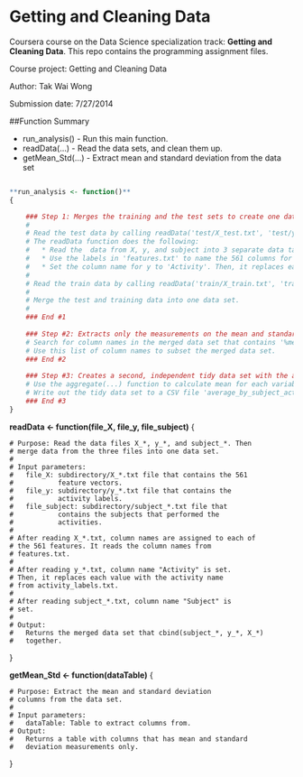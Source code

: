 Getting and Cleaning Data
=========================

Coursera course on the Data Science specialization track: **Getting and Cleaning Data**. This repo contains the programming assignment files.

Course project: Getting and Cleaning Data

Author: Tak Wai Wong

Submission date: 7/27/2014


##Function Summary
* run_analysis()      - Run this main function.
* readData(...)       - Read the data sets, and clean them up.
* getMean_Std(...)    - Extract mean and standard deviation from the data set


```R

**run_analysis <- function()**
{

    ### Step 1: Merges the training and the test sets to create one data set.
    # 
    # Read the test data by calling readData('test/X_test.txt', 'test/y_test.txt', 'test/subject.txt').
	# The readData function does the following: 
	#	* Read the  data from X, y, and subject into 3 separate data tables.
	#	* Use the labels in 'features.txt' to name the 561 columns for X table. 
	#	* Set the column name for y to 'Activity'. Then, it replaces each value with the activity name from 'activity_labels.txt'.
	#
    # Read the train data by calling readData('train/X_train.txt', 'train/y_train.txt', and 'train/subject_train.txt').
    # 
	# Merge the test and training data into one data set.
	#
    ### End #1
    
    ### Step #2: Extracts only the measurements on the mean and standard deviation for each measurement.
    # Search for column names in the merged data set that contains '%mean()%' or '%std()%. 
	# Use this list of column names to subset the merged data set.
    ### End #2
    
    ### Step #3: Creates a second, independent tidy data set with the average of each variable for each activity and each subject.
    # Use the aggregate(...) function to calculate mean for each variables in the data table from Step #2.
    # Write out the tidy data set to a CSV file 'average_by_subject_activity.txt'
    ### End #3
}
```


**readData <- function(file\_X, file\_y, file\_subject)**
{

    # Purpose: Read the data files X_*, y_*, and subject_*. Then
    # merge data from the three files into one data set.
    #
    # Input parameters:
    #   file_X: subdirectory/X_*.txt file that contains the 561
    #           feature vectors.
    #   file_y: subdirectory/y_*.txt file that contains the 
    #           activity labels.
    #   file_subject: subdirectory/subject_*.txt file that 
    #           contains the subjects that performed the
    #           activities.
    #   
    # After reading X_*.txt, column names are assigned to each of
    # the 561 features. It reads the column names from 
    # features.txt.
    #
	# After reading y_*.txt, column name "Activity" is set.
    # Then, it replaces each value with the activity name
    # from activity_labels.txt.
	#
    # After reading subject_*.txt, column name "Subject" is 
    # set.
    #
    # Output:
    #   Returns the merged data set that cbind(subject_*, y_*, X_*)
    #   together.
}

**getMean\_Std <- function(dataTable)**
{

    # Purpose: Extract the mean and standard deviation
    # columns from the data set.
    #
    # Input parameters:
    #   dataTable: Table to extract columns from.
    # Output:
    #   Returns a table with columns that has mean and standard
    #   deviation measurements only.
}

